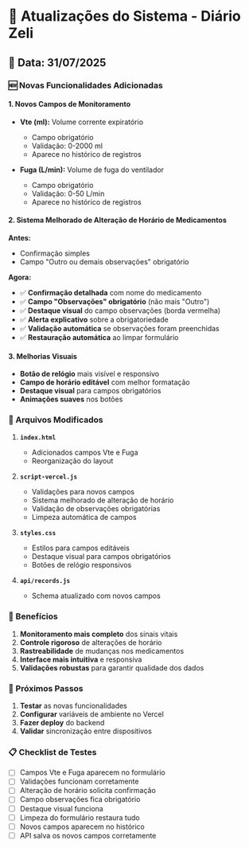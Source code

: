 # 🔄 Atualizações do Sistema - Diário Zeli

## 📅 Data: 31/07/2025

### 🆕 Novas Funcionalidades Adicionadas

#### 1. **Novos Campos de Monitoramento**
- **Vte (ml):** Volume corrente expiratório
  - Campo obrigatório
  - Validação: 0-2000 ml
  - Aparece no histórico de registros

- **Fuga (L/min):** Volume de fuga do ventilador
  - Campo obrigatório  
  - Validação: 0-50 L/min
  - Aparece no histórico de registros

#### 2. **Sistema Melhorado de Alteração de Horário de Medicamentos**

**Antes:**
- Confirmação simples
- Campo "Outro ou demais observações" obrigatório

**Agora:**
- ✅ **Confirmação detalhada** com nome do medicamento
- ✅ **Campo "Observações" obrigatório** (não mais "Outro")
- ✅ **Destaque visual** do campo observações (borda vermelha)
- ✅ **Alerta explicativo** sobre a obrigatoriedade
- ✅ **Validação automática** se observações foram preenchidas
- ✅ **Restauração automática** ao limpar formulário

#### 3. **Melhorias Visuais**
- **Botão de relógio** mais visível e responsivo
- **Campo de horário editável** com melhor formatação
- **Destaque visual** para campos obrigatórios
- **Animações suaves** nos botões

### 🔧 Arquivos Modificados

1. **`index.html`**
   - Adicionados campos Vte e Fuga
   - Reorganização do layout

2. **`script-vercel.js`**
   - Validações para novos campos
   - Sistema melhorado de alteração de horário
   - Validação de observações obrigatórias
   - Limpeza automática de campos

3. **`styles.css`**
   - Estilos para campos editáveis
   - Destaque visual para campos obrigatórios
   - Botões de relógio responsivos

4. **`api/records.js`**
   - Schema atualizado com novos campos

### 🎯 Benefícios

1. **Monitoramento mais completo** dos sinais vitais
2. **Controle rigoroso** de alterações de horário
3. **Rastreabilidade** de mudanças nos medicamentos
4. **Interface mais intuitiva** e responsiva
5. **Validações robustas** para garantir qualidade dos dados

### 🚀 Próximos Passos

1. **Testar** as novas funcionalidades
2. **Configurar** variáveis de ambiente no Vercel
3. **Fazer deploy** do backend
4. **Validar** sincronização entre dispositivos

### 📋 Checklist de Testes

- [ ] Campos Vte e Fuga aparecem no formulário
- [ ] Validações funcionam corretamente
- [ ] Alteração de horário solicita confirmação
- [ ] Campo observações fica obrigatório
- [ ] Destaque visual funciona
- [ ] Limpeza do formulário restaura tudo
- [ ] Novos campos aparecem no histórico
- [ ] API salva os novos campos corretamente 